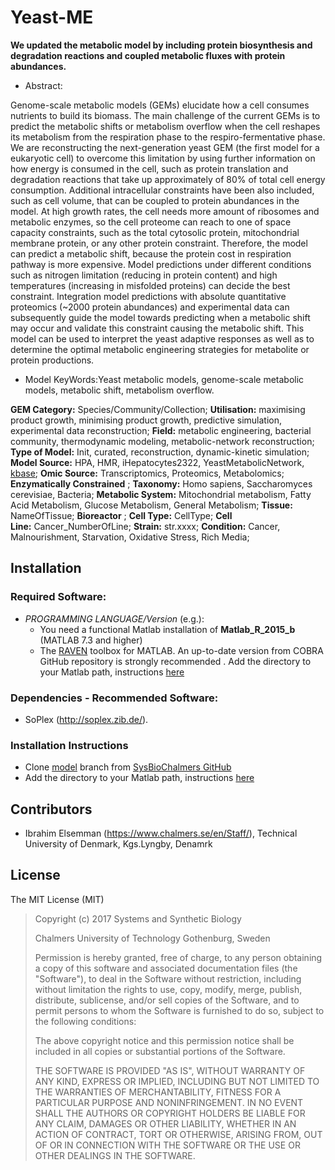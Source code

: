 # Yeast-ME

**We updated the metabolic model by including protein biosynthesis and degradation reactions and coupled metabolic fluxes with protein abundances.**

- Abstract:

Genome-scale metabolic models (GEMs) elucidate how a cell consumes nutrients to build its biomass. The main challenge of the current GEMs is to predict the metabolic shifts or  metabolism overflow when the cell reshapes its metabolism from the respiration phase to the respiro-fermentative phase. We are reconstructing the next-generation yeast GEM (the first model for a eukaryotic cell) to overcome this limitation by using further information on how energy is consumed in the cell, such as protein translation and degradation reactions that take up approximately of 80% of total cell energy consumption. Additional intracellular constraints have been also included, such as cell volume, that can be coupled to protein abundances in the model. At high growth rates, the cell needs more amount of ribosomes and metabolic enzymes, so the cell proteome can reach to one of space capacity constraints, such as the total cytosolic protein, mitochondrial membrane protein, or any other protein constraint. Therefore, the model can predict a metabolic shift, because the protein cost in respiration pathway is more expensive. Model predictions under different conditions such as nitrogen limitation (reducing in protein content) and high temperatures (increasing in misfolded proteins) can decide the best constraint. Integration model predictions with absolute quantitative proteomics (~2000 protein abundances) and experimental data can subsequently guide the model towards predicting when a metabolic shift may occur and validate this constraint causing the metabolic shift. This model can be used to interpret the yeast adaptive responses as well as to determine the optimal metabolic engineering strategies for metabolite or protein productions. 

- Model KeyWords:Yeast metabolic models, genome-scale metabolic models, metabolic shift, metabolism overflow.

**GEM Category:** Species/Community/Collection; **Utilisation:** maximising product growth, minimising product growth, predictive simulation, experimental data reconstruction; **Field:** metabolic engineering, bacterial community, thermodynamic modeling, metabolic-network reconstruction; **Type of Model:** Init, curated, reconstruction, dynamic-kinetic simulation; **Model Source:** HPA, HMR, iHepatocytes2322, YeastMetabolicNetwork, [kbase](https://kbase.us/); **Omic Source:** Transcriptomics, Proteomics, Metabolomics; **Enzymatically Constrained** ; **Taxonomy:** Homo sapiens, Saccharomyces cerevisiae, Bacteria; **Metabolic System:** Mitochondrial metabolism, Fatty Acid Metabolism, Glucose Metabolism, General Metabolism; **Tissue:** NameOfTissue; **Bioreactor** ; **Cell Type:** CellType; **Cell Line:** Cancer_NumberOfLine; **Strain:** str.xxxx; **Condition:** Cancer, Malnourishment, Starvation, Oxidative Stress, Rich Media;




## Installation

### Required Software:

* *_PROGRAMMING LANGUAGE/Version_*  (e.g.):
  *  You need a functional Matlab installation of **Matlab_R_2015_b**  (MATLAB 7.3 and higher)
  * The [RAVEN](https://github.com/SysBioChalmers/RAVEN) toolbox for MATLAB. An up-to-date version from COBRA GitHub repository is strongly recommended . Add the directory to your Matlab path, instructions [here](https://se.mathworks.com/help/matlab/ref/addpath.html?requestedDomain=www.mathworks.com)

### Dependencies - Recommended Software:
* SoPlex (http://soplex.zib.de/).


### Installation Instructions
* Clone [model](https://github.com/SysBioChalmers/) branch from [SysBioChalmers GitHub](https://github.com/SysBioChalmers)
* Add the directory to your Matlab path, instructions [here](https://se.mathworks.com/help/matlab/ref/addpath.html?requestedDomain=www.mathworks.com)


## Contributors
- Ibrahim Elsemman (https://www.chalmers.se/en/Staff/), Technical University of Denmark, Kgs.Lyngby, Denamrk

## License
The MIT License (MIT)

> Copyright (c) 2017 Systems and Synthetic Biology
>
> Chalmers University of Technology Gothenburg, Sweden
>
>Permission is hereby granted, free of charge, to any person obtaining a copy
of this software and associated documentation files (the "Software"), to deal
in the Software without restriction, including without limitation the rights
to use, copy, modify, merge, publish, distribute, sublicense, and/or sell
copies of the Software, and to permit persons to whom the Software is
furnished to do so, subject to the following conditions:
>
>The above copyright notice and this permission notice shall be included in all
copies or substantial portions of the Software.
>
>THE SOFTWARE IS PROVIDED "AS IS", WITHOUT WARRANTY OF ANY KIND, EXPRESS OR
IMPLIED, INCLUDING BUT NOT LIMITED TO THE WARRANTIES OF MERCHANTABILITY,
FITNESS FOR A PARTICULAR PURPOSE AND NONINFRINGEMENT. IN NO EVENT SHALL THE
AUTHORS OR COPYRIGHT HOLDERS BE LIABLE FOR ANY CLAIM, DAMAGES OR OTHER
LIABILITY, WHETHER IN AN ACTION OF CONTRACT, TORT OR OTHERWISE, ARISING FROM,
OUT OF OR IN CONNECTION WITH THE SOFTWARE OR THE USE OR OTHER DEALINGS IN THE
SOFTWARE.
